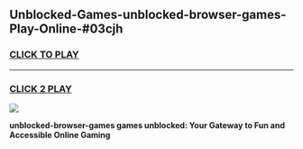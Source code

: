 
## Unblocked-Games-unblocked-browser-games-Play-Online-#03cjh
<h3>
<a href="https://premium.freeplayer.one?title=unblocked-browser-games&ref=27F">CLICK TO PLAY</a></h3>
<hr>

<h3>
<a href="https://premium.freeplayer.one?title=unblocked-browser-games&ref=27F">CLICK 2 PLAY</a>
  
</h3>

<a href="https://premium.freeplayer.one?title=unblocked-browser-games&ref=27F"><img src="https://clearcache.store/games.png"></a>


**unblocked-browser-games games unblocked: Your Gateway to Fun and Accessible Online Gaming**
